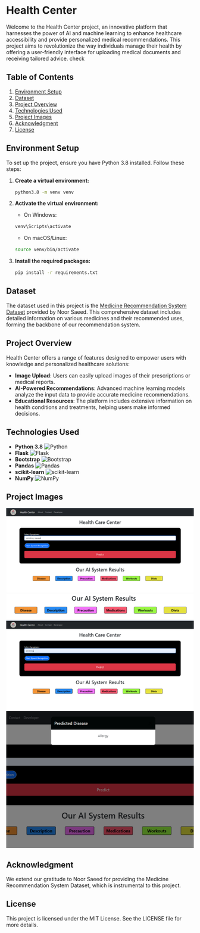 # Health Center

Welcome to the Health Center project, an innovative platform that harnesses the power of AI and machine learning to enhance healthcare accessibility and provide personalized medical recommendations. This project aims to revolutionize the way individuals manage their health by offering a user-friendly interface for uploading medical documents and receiving tailored advice. check

## Table of Contents

1. [Environment Setup](#environment-setup)
2. [Dataset](#dataset)
3. [Project Overview](#project-overview)
4. [Technologies Used](#technologies-used)
5. [Project Images](#project-images)
6. [Acknowledgment](#acknowledgment)
7. [License](#license)

## Environment Setup

To set up the project, ensure you have Python 3.8 installed. Follow these steps:

1. **Create a virtual environment:**

    ```bash
    python3.8 -m venv venv
    ```

2. **Activate the virtual environment:**

    - On Windows:
    ```bash
    venv\Scripts\activate
    ```
    - On macOS/Linux:
    ```bash
    source venv/bin/activate
    ```

3. **Install the required packages:**

    ```bash
    pip install -r requirements.txt
    ```

## Dataset

The dataset used in this project is the [Medicine Recommendation System Dataset](https://www.kaggle.com/datasets/noorsaeed/medicine-recommendation-system-dataset) provided by Noor Saeed. This comprehensive dataset includes detailed information on various medicines and their recommended uses, forming the backbone of our recommendation system.

## Project Overview

Health Center offers a range of features designed to empower users with knowledge and personalized healthcare solutions:

- **Image Upload**: Users can easily upload images of their prescriptions or medical reports.
- **AI-Powered Recommendations**: Advanced machine learning models analyze the input data to provide accurate medicine recommendations.
- **Educational Resources**: The platform includes extensive information on health conditions and treatments, helping users make informed decisions.

## Technologies Used

- **Python 3.8** ![Python](https://www.python.org/static/community_logos/python-logo-master-v3-TM.png)
- **Flask** ![Flask](https://flask.palletsprojects.com/en/2.0.x/_images/flask-logo.png)
- **Bootstrap** ![Bootstrap](https://getbootstrap.com/docs/5.1/assets/brand/bootstrap-logo-shadow.png)
- **Pandas** ![Pandas](https://pandas.pydata.org/static/img/pandas_white.svg)
- **scikit-learn** ![scikit-learn](https://scikit-learn.org/stable/_static/scikit-learn-logo-small.png)
- **NumPy** ![NumPy](https://numpy.org/images/logos/numpy/numpy.svg)

## Project Images

![Screenshot 1](uploads/image1.png)
![Screenshot 2](uploads/image2.png)
![Screenshot 3](uploads/image3.png)
![Screenshot 4](uploads/image4.png)

## Acknowledgment

We extend our gratitude to Noor Saeed for providing the Medicine Recommendation System Dataset, which is instrumental to this project.

## License

This project is licensed under the MIT License. See the LICENSE file for more details.
